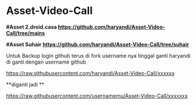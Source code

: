 # Asset-Video-Call



**#Asset 2.droid.casa https://github.com/haryandi/Asset-Video-Call/tree/mains**


**#Asset Suhair https://github.com/haryandi/Asset-Video-Call/tree/suhair**



Untuk Backup login github terus di fork
username nya tinggal ganti
haryandi di ganti dengan username github


https://raw.githubusercontent.com/haryandi/Asset-Video-Call/xxxxxx 

**diganti jadi
**


https://raw.githubusercontent.com/usernamemu/Asset-Video-Call/xxxxxxx
